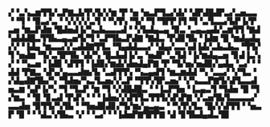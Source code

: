 ▞▝▃▚▃▆▜▜▞▃▛▇▃▙▜▚▜▞▞▆▝▛▝▅▝▅▃▛▜▃▞▟▞▝▟▛▟█▟▛▃▞▃▅▃▃▝▝▜▝▝▉▃▞▃▝▝▞▞▞▞▃▜▝▝▚▜▚▝▜▞▝▜▝▜▛▛▐▜▝▜▝▃▜▃▃▞▙▛▐▞▛▃▅▝▆▃▛▟▆▝█▟▅▟▐▞▚▃▙▃▃▃▟▝▝▞▙▟▄▃▄▝▉▃▝▃▄▃▄▟▞▃▆▜▜▝▇▟▚▟▟▟█▃▜▜▙▃▄▃▅▜▞▜▝▃▛▜▙▃▛▟▇▝▇▟▃▝▛▟▊▜▙▝▐▟▆▝█▝▆▟▄▟▄▞▞▝▐▟▄▝▆▃▃▞▞▃▟▟▇▜▜▃▝▜▄▟▟▃▃▞▝▟▄▞▃▃▚▟▐▟▞▃▙▃▙▃▝▜▜▞▜▝▅▟▆▝▜▞▃▜▛▜▙▝▟▞▚▝█▃▙▟▐▞▃▝▅▟▛▝▃▜▟▝▐▞▆▟▄▃▅▝▊▟▐▃▚▞▝▝▚▃▅▝▐▟▉▝▟▜▜▝▐▟▉▞▆▟▞▟▅▟▄▛▇▝▛▝▜▞▅▞▅▟▉▞▄▟▄▝▃▞▝▝▟▟▝▛▇▃▝▟▚▞▄▃▃▟▆▞▙▝▃▟▜▜▚▝▚▃▄▟▜▝▆▃▆▟▟▝▚▝▃▃▞▝▞▜▃▝▞▟▄▟▇▜▙▞▚▝▜▟▅▞▚▃▜▃▅▞▞▃▛▝▜▜▚▜▛▃▅▞▝▞▚▃▃▛▇▜▞▟▜▃▃▟▅▃▆▝▄▛▐▞▚▝▜▝▜▃▛▝▆▝▜▝▞▟█▟█▃▝▝▐▃▛▜▅▝▐▃▄▃▜▝▜▟▅▝█▝▜▞▆▃▝▝▉▝▊▃▟▝▛▟▚▝▝▝▐▟▅▞▞▟▜▜▃▜▜▜▞▟▚▛▇▝▞▃▅▜▙▜▃▃▃▃▞▃▃▟▅▝▉▜▜▞▚▜▙▝▝▜▅▟▉▟▊▞▜▞▆▞▄▃▄▃▝▝▚▜▚▜▃▝█▞▞▟▜▜▝▝▅▃▛▝▉▝▝▝▟▃▚▜▙▃▝▞▝▝▃▞▝▝▐▟▅▛▇▜▛▛▇▝▟▝▊▜▙▟▄▟▃▜▉
